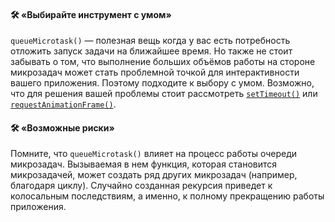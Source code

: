#### 🛠️ «Выбирайте инструмент с умом»

`queueMicrotask()` — полезная вещь когда у вас есть потребность отложить запуск задачи на ближайшее время. Но также не стоит забывать о том, что выполнение больших объёмов работы на стороне микрозадач может стать проблемной точкой для интерактивности вашего приложения. Поэтому подходите к выбору с умом. Возможно, что для решения вашей проблемы стоит рассмотреть [`setTimeout()`](/js/settimeout/) или [`requestAnimationFrame()`](https://developer.mozilla.org/ru/docs/Web/API/window/requestAnimationFrame).

#### 🛠️ «Возможные риски»

Помните, что `queueMicrotask()` влияет на процесс работы очереди микрозадач. Вызываемая в нем функция, которая становится микрозадачей, может создать ряд других микрозадач (например, благодаря циклу). Случайно созданная рекурсия приведет к колосальным последствиям, а именно, к полному прекращению работы приложения.
